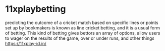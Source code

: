 # 11xplaybetting
predicting the outcome of a cricket match based on specific lines or points set up by bookmakers is known as line cricket betting, and it is a usual form of betting. This kind of betting gives bettors an array of options, allow users to wager on the results of the game, over or under runs, and other things https://11xplay-id.in/

